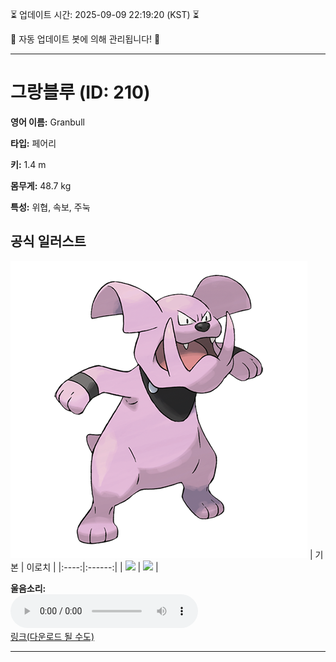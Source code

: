 
⏳ 업데이트 시간: 2025-09-09 22:19:20 (KST) ⏳

🤖 자동 업데이트 봇에 의해 관리됩니다! 🤖

---

# 그랑블루 (ID: 210)
**영어 이름:** Granbull

**타입:** 페어리

**키:** 1.4 m

**몸무게:** 48.7 kg

**특성:** 위협, 속보, 주눅

## 공식 일러스트
![](https://raw.githubusercontent.com/PokeAPI/sprites/master/sprites/pokemon/other/official-artwork/210.png)
| 기본 | 이로치 |
|:----:|:------:|
| <img src="http://play.pokemonshowdown.com/sprites/ani/granbull.gif" width="200"> | <img src="http://play.pokemonshowdown.com/sprites/ani-shiny/granbull.gif" width="200"> |

**울음소리:**<br><audio controls src="https://raw.githubusercontent.com/PokeAPI/cries/main/cries/pokemon/latest/210.ogg"></audio><br> [링크(다운로드 될 수도)](https://raw.githubusercontent.com/PokeAPI/cries/main/cries/pokemon/latest/210.ogg)


---
